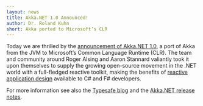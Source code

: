 ```yaml
---
layout: news
title: Akka.NET 1.0 Announced!
author: Dr. Roland Kuhn
short: Akka ported to Microsoft’s CLR
---
```


Today we are thrilled by the
[announcement of Akka.NET 1.0](http://petabridge.com/blog/akkadotnet-v1-live-reactive-model-comes-to-clr/),
a port of Akka from the JVM to Microsoft’s Common Language Runtime (CLR). The
team and community around Roger Alsing and Aaron Stannard valiantly took it
upon themselves to supply the growing open-source movement in the .NET world
with a full-fledged reactive toolkit, making the benefits of [reactive
application design](http://www.reactivemanifesto.org/) available to C# and F#
developers.

For more information see also the [Typesafe blog](http://typesafe.com/blog/akkanet-the-reactive-story-continues-on-the-microsoft-clr)
and the [Akka.NET release notes](https://github.com/akkadotnet/akka.net/releases).

